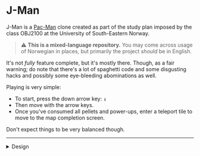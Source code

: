 # J-Man

J-Man is a [Pac-Man](https://en.wikipedia.org/wiki/Pac-Man) clone created as part of the study plan imposed by the class OBJ2100 at the University of South-Eastern Norway.

> :warning: **This is a mixed-language repository.** You may come across usage of Norwegian in places, but primarily the project _should_ be in English.

It's not _fully_ feature complete, but it's mostly there. Though, as a fair warning; do note that there's a lot of spaghetti code and some disgusting hacks and possibly some eye-bleeding abominations as well.

Playing is very simple:
- To start, press the down arrow key: <kbd>↓</kbd>
- Then move with the arrow keys.
- Once you've consumed all pellets and power-ups, enter a teleport tile to move to the map completion screen.

Don't expect things to be very balanced though.

-----

<details>
<summary>Design</summary>

## Map data
Map file and its data is very simple.

The Map basename must be prefixed with `map`, appended with a number higher than the one before (e.g. 1, 2, 3, etc.) and finally suffixed with `.level` for the game to recognize it. Example: `map1.level` and then `map2.level`.

The first line is the name of the level, and the rest is the map itself. It uses singular letters and numbers with a space between them to define parts of the map.

The width of the map is defined by the first line, which does mean it also limits the design of the map, but it's the simpler solution. Which is why I chose it.

The height of the map is defined by the amount of lines after the title, disregarding any empty lines.

An alternative mapdata format was considered, but wasn't implemented due to time constraints. Below is an example of it. It would've allowed for a more flexible map design, and is easier to parse when looking at the filedata directly. Even if it's more cumbersome to make this way. The benefit of this, would be that it'd be easier to find "corners" and render them correctly without needing to calculate and/or check its neighbors. Thus allowing for a less blocky design.

```plaintext
Title
┏━━━━━━━━┳━━━━━━━━┓
┃········┃········┃
┃•━━·━━━·╹·━━━·━━•┃
┃·················┃
┃·━━·╻·━━┳━━·╻·━━·┃
┃····┃···┃···┃····┃
┗━━┓·┣━━ ╹ ━━┫·┏━━┛
   ┃·┃       ┃·┃
━━━┛·╹ ┏━ ━┓ ╹·┗━━━
←   ·  ┃ G ┃  ·   →
━━━┓·╻ ┗━━━┛ ╻·┏━━━
   ┃·┃       ┃·┃
┏━━┛·╹ ━━┳━━ ╹·┗━━┓
┃········┃········┃
┃•━┓·━━━━┻━━━━·┏━•┃
┃··┃·····P·····┃··┃
┣━·╹·╻·━━┳━━·╻·╹·━┫
┃····┃···┃···┃····┃
┃·━━━┻━━·╹·━━┻━━━·┃
┃·················┃
┗━━━━━━━━━━━━━━━━━┛
```

</details>
